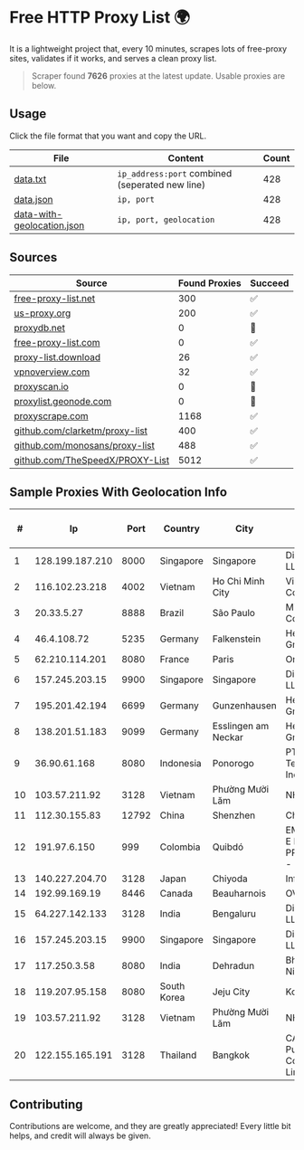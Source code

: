 
# Free HTTP Proxy List 🌍

It is a lightweight project that, every 10 minutes, scrapes lots of free-proxy sites, validates if it works, and serves a clean proxy list.


> Scraper found **7626** proxies at the latest update. Usable proxies are below.

## Usage

Click the file format that you want and copy the URL.


|File|Content|Count|
|----|-------|-----|
|[data.txt](https://raw.githubusercontent.com/themiralay/Proxy-List-World/master/data.txt)|`ip_address:port` combined (seperated new line)|428|
|[data.json](https://raw.githubusercontent.com/themiralay/Proxy-List-World/master/data.json)|`ip, port`|428|
|[data-with-geolocation.json](https://raw.githubusercontent.com/themiralay/Proxy-List-World/master/data-with-geolocation.json)|`ip, port, geolocation`|428|

## Sources

|Source|Found Proxies|Succeed|
|------|-------------|-------|
|[free-proxy-list.net](https://free-proxy-list.net)|300|✅|
|[us-proxy.org](https://www.us-proxy.org)|200|✅|
|[proxydb.net](http://proxydb.net)|0|🚫|
|[free-proxy-list.com](https://free-proxy-list.com/?page=&port=&type%5B%5D=http&type%5B%5D=https&up_time=0&search=Search)|0|✅|
|[proxy-list.download](https://www.proxy-list.download/HTTP)|26|✅|
|[vpnoverview.com](https://vpnoverview.com/privacy/anonymous-browsing/free-proxy-servers)|32|✅|
|[proxyscan.io](https://www.proxyscan.io)|0|🚫|
|[proxylist.geonode.com](https://proxylist.geonode.com/api/proxy-list?limit=300&page=1&sort_by=lastChecked&sort_type=desc&protocols=http,https)|0|🚫|
|[proxyscrape.com](https://api.proxyscrape.com/v2/?request=displayproxies&protocol=http&timeout=10000&country=all&ssl=all&anonymity=all)|1168|✅|
|[github.com/clarketm/proxy-list](https://raw.githubusercontent.com/clarketm/proxy-list/master/proxy-list-raw.txt)|400|✅|
|[github.com/monosans/proxy-list](https://raw.githubusercontent.com/monosans/proxy-list/main/proxies/http.txt)|488|✅|
|[github.com/TheSpeedX/PROXY-List](https://raw.githubusercontent.com/TheSpeedX/PROXY-List/master/http.txt)|5012|✅|


## Sample Proxies With Geolocation Info

|#|Ip|Port|Country|City|Internet Service Provider|
|-|--|----|-------|----|-------------------------|
|1|128.199.187.210|8000|Singapore|Singapore|DigitalOcean, LLC|
|2|116.102.23.218|4002|Vietnam|Ho Chi Minh City|Viettel Corporation|
|3|20.33.5.27|8888|Brazil|São Paulo|Microsoft Corporation|
|4|46.4.108.72|5235|Germany|Falkenstein|Hetzner Online GmbH|
|5|62.210.114.201|8080|France|Paris|Online SAS|
|6|157.245.203.15|9900|Singapore|Singapore|DigitalOcean, LLC|
|7|195.201.42.194|6699|Germany|Gunzenhausen|Hetzner Online GmbH|
|8|138.201.51.183|9099|Germany|Esslingen am Neckar|Hetzner Online GmbH|
|9|36.90.61.168|8080|Indonesia|Ponorogo|PT. Telekomunikasi Indonesia|
|10|103.57.211.92|3128|Vietnam|Phường Mười Lăm|NHANHOA|
|11|112.30.155.83|12792|China|Shenzhen|China Mobile|
|12|191.97.6.150|999|Colombia|Quibdó|EMP. DE TEC. E INF. DA PREVIDENCIA - DATAPREV|
|13|140.227.204.70|3128|Japan|Chiyoda|InfoSphere|
|14|192.99.169.19|8446|Canada|Beauharnois|OVH SAS|
|15|64.227.142.133|3128|India|Bengaluru|DigitalOcean, LLC|
|16|157.245.203.15|9900|Singapore|Singapore|DigitalOcean, LLC|
|17|117.250.3.58|8080|India|Dehradun|Bharat Sanchar Nigam Ltd|
|18|119.207.95.158|8080|South Korea|Jeju City|Korea Telecom|
|19|103.57.211.92|3128|Vietnam|Phường Mười Lăm|NHANHOA|
|20|122.155.165.191|3128|Thailand|Bangkok|CAT Telecom Public Company Limited|



## Contributing

Contributions are welcome, and they are greatly appreciated! Every
little bit helps, and credit will always be given.

